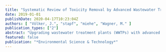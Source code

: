 ```yaml
---
title: "Systematic Review of Toxicity Removal by Advanced Wastewater Treatment Technologies via Ozonation and Activated Carbon"
date: 2019-01-01
publishDate: 2020-04-17T10:23:04Z
authors: [ "Völker, J.", "stapf", "miehe", "Wagner, M." ]
publication_types: ["2"]
abstract: "Upgrading wastewater treatment plants (WWTPs) with advanced technologies is one key strategy to reduce micropollutant emissions. Given the complex chemical composition of wastewater, toxicity removal is an integral parameter to assess the performance of WWTPs. Thus, the goal of this systematic review is to evaluate how effectively ozonation and activated carbon remove in vitro and in vivo toxicity. Out of 2464 publications, we extracted 46 relevant studies conducted at 22 pilot or full-scale WWTPs. We performed a quantitative and qualitative evaluation of in vitro (100 assays) and in vivo data (20 species), respectively. Data is more abundant on ozonation (573 data points) than on an activated carbon treatment (162 data points), and certain in vitro end points (especially estrogenicity) and in vivo models (e.g., daphnids) dominate. The literature shows that while a conventional treatment effectively reduces toxicity, residual effects in the effluents may represent a risk to the receiving ecosystem on the basis of effect-based trigger values. In general, an upgrade to ozonation or activated carbon treatment will significantly increase toxicity removal with similar performance. Nevertheless, ozonation generates toxic transformation products that can be removed by a post-treatment. By assessing the growing body of effect-based studies, we identify sensitive and underrepresented end points and species and provide guidance for future research."
featured: false
publication: "*Environmental Science & Technology*"
---
```


